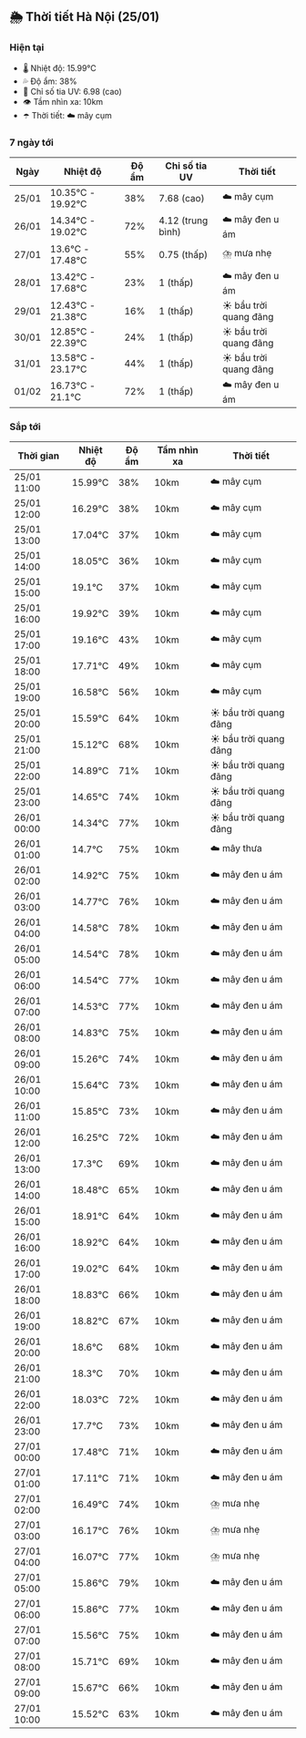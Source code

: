 ## 🌦️ Thời tiết Hà Nội (25/01)

### Hiện tại

- 🌡️ Nhiệt độ: 15.99℃
- 💦 Độ ẩm: 38%
- 🌟 Chỉ số tia UV: 6.98 (cao)
- 👁️ Tầm nhìn xa: 10km
- ☂️ Thời tiết: ☁️ mây cụm

### 7 ngày tới

| Ngày | Nhiệt độ | Độ ẩm | Chỉ số tia UV | Thời tiết |
| --- | --- | --- | --- | --- |
| 25/01 | 10.35℃ - 19.92℃ | 38% | 7.68 (cao) | ☁️ mây cụm |
| 26/01 | 14.34℃ - 19.02℃ | 72% | 4.12 (trung bình) | ☁️ mây đen u ám |
| 27/01 | 13.6℃ - 17.48℃ | 55% | 0.75 (thấp) | ⛈️ mưa nhẹ |
| 28/01 | 13.42℃ - 17.68℃ | 23% | 1 (thấp) | ☁️ mây đen u ám |
| 29/01 | 12.43℃ - 21.38℃ | 16% | 1 (thấp) | ☀️ bầu trời quang đãng |
| 30/01 | 12.85℃ - 22.39℃ | 24% | 1 (thấp) | ☀️ bầu trời quang đãng |
| 31/01 | 13.58℃ - 23.17℃ | 44% | 1 (thấp) | ☀️ bầu trời quang đãng |
| 01/02 | 16.73℃ - 21.1℃ | 72% | 1 (thấp) | ☁️ mây đen u ám |

### Sắp tới

| Thời gian | Nhiệt độ | Độ ẩm | Tầm nhìn xa | Thời tiết |
| --- | --- | --- | --- | --- |
| 25/01 11:00 | 15.99℃ | 38% | 10km | ☁️ mây cụm |
| 25/01 12:00 | 16.29℃ | 38% | 10km | ☁️ mây cụm |
| 25/01 13:00 | 17.04℃ | 37% | 10km | ☁️ mây cụm |
| 25/01 14:00 | 18.05℃ | 36% | 10km | ☁️ mây cụm |
| 25/01 15:00 | 19.1℃ | 37% | 10km | ☁️ mây cụm |
| 25/01 16:00 | 19.92℃ | 39% | 10km | ☁️ mây cụm |
| 25/01 17:00 | 19.16℃ | 43% | 10km | ☁️ mây cụm |
| 25/01 18:00 | 17.71℃ | 49% | 10km | ☁️ mây cụm |
| 25/01 19:00 | 16.58℃ | 56% | 10km | ☁️ mây cụm |
| 25/01 20:00 | 15.59℃ | 64% | 10km | ☀️ bầu trời quang đãng |
| 25/01 21:00 | 15.12℃ | 68% | 10km | ☀️ bầu trời quang đãng |
| 25/01 22:00 | 14.89℃ | 71% | 10km | ☀️ bầu trời quang đãng |
| 25/01 23:00 | 14.65℃ | 74% | 10km | ☀️ bầu trời quang đãng |
| 26/01 00:00 | 14.34℃ | 77% | 10km | ☀️ bầu trời quang đãng |
| 26/01 01:00 | 14.7℃ | 75% | 10km | ☁️ mây thưa |
| 26/01 02:00 | 14.92℃ | 75% | 10km | ☁️ mây đen u ám |
| 26/01 03:00 | 14.77℃ | 76% | 10km | ☁️ mây đen u ám |
| 26/01 04:00 | 14.58℃ | 78% | 10km | ☁️ mây đen u ám |
| 26/01 05:00 | 14.54℃ | 78% | 10km | ☁️ mây đen u ám |
| 26/01 06:00 | 14.54℃ | 77% | 10km | ☁️ mây đen u ám |
| 26/01 07:00 | 14.53℃ | 77% | 10km | ☁️ mây đen u ám |
| 26/01 08:00 | 14.83℃ | 75% | 10km | ☁️ mây đen u ám |
| 26/01 09:00 | 15.26℃ | 74% | 10km | ☁️ mây đen u ám |
| 26/01 10:00 | 15.64℃ | 73% | 10km | ☁️ mây đen u ám |
| 26/01 11:00 | 15.85℃ | 73% | 10km | ☁️ mây đen u ám |
| 26/01 12:00 | 16.25℃ | 72% | 10km | ☁️ mây đen u ám |
| 26/01 13:00 | 17.3℃ | 69% | 10km | ☁️ mây đen u ám |
| 26/01 14:00 | 18.48℃ | 65% | 10km | ☁️ mây đen u ám |
| 26/01 15:00 | 18.91℃ | 64% | 10km | ☁️ mây đen u ám |
| 26/01 16:00 | 18.92℃ | 64% | 10km | ☁️ mây đen u ám |
| 26/01 17:00 | 19.02℃ | 64% | 10km | ☁️ mây đen u ám |
| 26/01 18:00 | 18.83℃ | 66% | 10km | ☁️ mây đen u ám |
| 26/01 19:00 | 18.82℃ | 67% | 10km | ☁️ mây đen u ám |
| 26/01 20:00 | 18.6℃ | 68% | 10km | ☁️ mây đen u ám |
| 26/01 21:00 | 18.3℃ | 70% | 10km | ☁️ mây đen u ám |
| 26/01 22:00 | 18.03℃ | 72% | 10km | ☁️ mây đen u ám |
| 26/01 23:00 | 17.7℃ | 73% | 10km | ☁️ mây đen u ám |
| 27/01 00:00 | 17.48℃ | 71% | 10km | ☁️ mây đen u ám |
| 27/01 01:00 | 17.11℃ | 71% | 10km | ☁️ mây đen u ám |
| 27/01 02:00 | 16.49℃ | 74% | 10km | ⛈️ mưa nhẹ |
| 27/01 03:00 | 16.17℃ | 76% | 10km | ⛈️ mưa nhẹ |
| 27/01 04:00 | 16.07℃ | 77% | 10km | ⛈️ mưa nhẹ |
| 27/01 05:00 | 15.86℃ | 79% | 10km | ☁️ mây đen u ám |
| 27/01 06:00 | 15.86℃ | 77% | 10km | ☁️ mây đen u ám |
| 27/01 07:00 | 15.56℃ | 75% | 10km | ☁️ mây đen u ám |
| 27/01 08:00 | 15.71℃ | 69% | 10km | ☁️ mây đen u ám |
| 27/01 09:00 | 15.67℃ | 66% | 10km | ☁️ mây đen u ám |
| 27/01 10:00 | 15.52℃ | 63% | 10km | ☁️ mây đen u ám |
